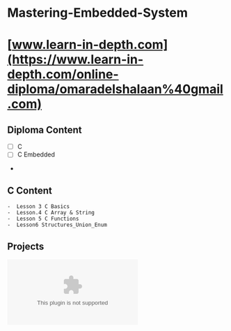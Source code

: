 # Mastering-Embedded-System
# [www.learn-in-depth.com](https://www.learn-in-depth.com/online-diploma/omaradelshalaan%40gmail.com)
## Diploma Content
   - [ ] C
   - [ ] C Embedded
   - 


 ## C Content
 
    -  Lesson 3 C Basics
    -  Lesson.4 C Array & String
    -  Lesson 5 C Functions
    -  Lesson6 Structures_Union_Enum

## Projects


![](https://www.learn-in-depth.com/online-diploma/omaradelshalaan%40gmail.com)
